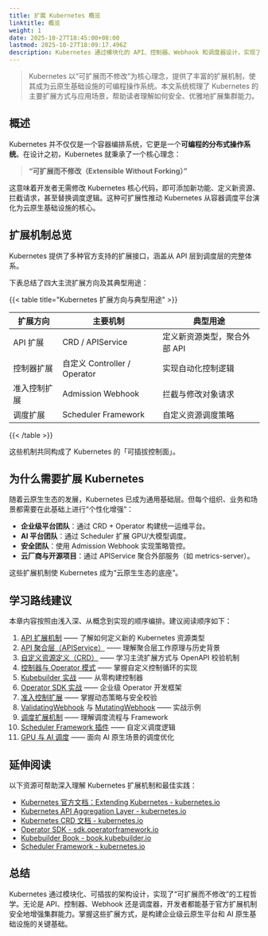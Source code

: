 ```yaml
---
title: 扩展 Kubernetes 概览
linktitle: 概览
weight: 1
date: 2025-10-27T18:45:00+08:00
lastmod: 2025-10-27T18:09:17.496Z
description: Kubernetes 通过模块化的 API、控制器、Webhook 和调度器设计，实现了“可扩展而不修改”的架构哲学。本章系统介绍如何扩展 Kubernetes，使其支持自定义资源、自动化逻辑与智能调度。
---
```


> Kubernetes 以“可扩展而不修改”为核心理念，提供了丰富的扩展机制，使其成为云原生基础设施的可编程操作系统。本文系统梳理了 Kubernetes 的主要扩展方式与应用场景，帮助读者理解如何安全、优雅地扩展集群能力。

## 概述

Kubernetes 并不仅仅是一个容器编排系统，它更是一个**可编程的分布式操作系统**。在设计之初，Kubernetes 就秉承了一个核心理念：

> **“可扩展而不修改（Extensible Without Forking）”**

这意味着开发者无需修改 Kubernetes 核心代码，即可添加新功能、定义新资源、拦截请求，甚至替换调度逻辑。这种可扩展性推动 Kubernetes 从容器调度平台演化为云原生基础设施的核心。

## 扩展机制总览

Kubernetes 提供了多种官方支持的扩展接口，涵盖从 API 层到调度层的完整体系。  

下表总结了四大主流扩展方向及其典型用途：

{{< table title="Kubernetes 扩展方向与典型用途" >}}

| 扩展方向         | 主要机制                       | 典型用途               |
|------------------|-------------------------------|------------------------|
| API 扩展         | CRD / APIService              | 定义新资源类型，聚合外部 API |
| 控制器扩展       | 自定义 Controller / Operator  | 实现自动化控制逻辑      |
| 准入控制扩展     | Admission Webhook             | 拦截与修改对象请求      |
| 调度扩展         | Scheduler Framework           | 自定义资源调度策略      |

{{< /table >}}

这些机制共同构成了 Kubernetes 的「可插拔控制面」。

## 为什么需要扩展 Kubernetes

随着云原生生态的发展，Kubernetes 已成为通用基础层。但每个组织、业务和场景都需要在此基础上进行“个性化增强”：

- **企业级平台团队**：通过 CRD + Operator 构建统一运维平台。
- **AI 平台团队**：通过 Scheduler 扩展 GPU/大模型调度。
- **安全团队**：使用 Admission Webhook 实现策略管控。
- **云厂商与开源项目**：通过 APIService 聚合外部服务（如 metrics-server）。

这些扩展机制使 Kubernetes 成为“云原生生态的底座”。

## 学习路线建议

本章内容按照由浅入深、从概念到实现的顺序编排。建议阅读顺序如下：

1. [API 扩展机制](../api-extension/) —— 了解如何定义新的 Kubernetes 资源类型  
2. [API 聚合层（APIService）](../apiservice/) —— 理解聚合层工作原理与历史背景  
3. [自定义资源定义（CRD）](../crd/) —— 学习主流扩展方式与 OpenAPI 校验机制  
4. [控制器与 Operator 模式](../controller-extension/) —— 掌握自定义控制循环的实现  
5. [Kubebuilder 实战](../kubebuilder/) —— 从零构建控制器  
6. [Operator SDK 实战](../operator-sdk/) —— 企业级 Operator 开发框架  
7. [准入控制扩展](../admission-webhook/) —— 掌握动态策略与安全校验  
8. [ValidatingWebhook](../validating-webhook/) 与 [MutatingWebhook](../mutating-webhook/) —— 实战示例  
9. [调度扩展机制](../scheduler-extension/) —— 理解调度流程与 Framework  
10. [Scheduler Framework 插件](../scheduler-framework/) —— 自定义调度逻辑  
11. [GPU 与 AI 调度](../gpu-scheduling/) —— 面向 AI 原生场景的调度优化  

## 延伸阅读

以下资源可帮助深入理解 Kubernetes 扩展机制和最佳实践：

- [Kubernetes 官方文档：Extending Kubernetes - kubernetes.io](https://kubernetes.io/docs/concepts/extend-kubernetes/)
- [Kubernetes API Aggregation Layer - kubernetes.io](https://kubernetes.io/docs/concepts/extend-kubernetes/api-extension/apiserver-aggregation/)
- [Kubernetes CRD 文档 - kubernetes.io](https://kubernetes.io/docs/tasks/extend-kubernetes/custom-resources/custom-resource-definitions/)
- [Operator SDK - sdk.operatorframework.io](https://sdk.operatorframework.io/)
- [Kubebuilder Book - book.kubebuilder.io](https://book.kubebuilder.io/)
- [Scheduler Framework - kubernetes.io](https://kubernetes.io/docs/concepts/scheduling-eviction/scheduler-extensions/)

## 总结

Kubernetes 通过模块化、可插拔的架构设计，实现了“可扩展而不修改”的工程哲学。无论是 API、控制器、Webhook 还是调度器，开发者都能基于官方扩展机制安全地增强集群能力。掌握这些扩展方式，是构建企业级云原生平台和 AI 原生基础设施的关键基础。
